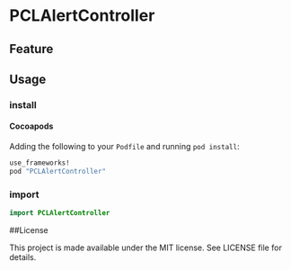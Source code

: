 # PCLAlertController

## Feature

## Usage

### install

#### Cocoapods

Adding the following to your `Podfile` and running `pod install`:

```Ruby
use_frameworks!
pod "PCLAlertController"
```

<!--#### Carthage-->

<!--Add the following to your `Cartfile` and running `Cartfile update`:-->

<!--```Ruby-->
<!--github "hryk224/SectionBackgroundCollection"-->
<!--```-->

### import

```Swift
import PCLAlertController
```

##License

This project is made available under the MIT license. See LICENSE file for details.
